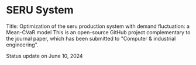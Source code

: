 # SERU System
Title: Optimization of the seru production system with demand fluctuation: a Mean-CVaR model
This is an open-source GitHub project complementary to the journal paper, which has been submitted to "Computer & industrial engineering".

Status update on June 10, 2024
